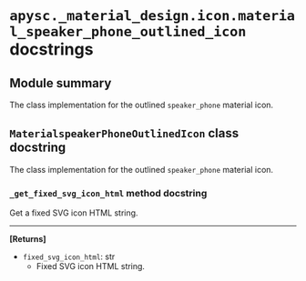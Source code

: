 # `apysc._material_design.icon.material_speaker_phone_outlined_icon` docstrings

## Module summary

The class implementation for the outlined `speaker_phone` material icon.

## `MaterialspeakerPhoneOutlinedIcon` class docstring

The class implementation for the outlined `speaker_phone` material icon.

### `_get_fixed_svg_icon_html` method docstring

Get a fixed SVG icon HTML string.<hr>

**[Returns]**

- `fixed_svg_icon_html`: str
  - Fixed SVG icon HTML string.